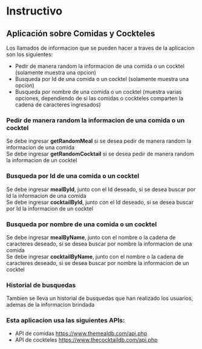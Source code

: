 # Instructivo
## Aplicación sobre Comidas y Cockteles

Los llamados de informacion que se pueden hacer a traves de la aplicacion son los siguientes:
* Pedir de manera random la informacion de una comida o un cocktel (solamente muestra una opcion)
* Busqueda por Id de una comida o un cocktel (solamente muestra una opcion)
* Busqueda por nombre de una comida o un cocktel (muestra varias opciones, dependiendo de si las comidas o cockteles comparten la cadena de caracteres ingresados)

### Pedir de manera random la informacion de una comida o un cocktel
Se debe ingresar **getRandomMeal** si se desea pedir de manera random la informacion de una comida  
Se debe ingresar **getRandomCocktail** si se desea pedir de manera random la informacion de un cocktel

### Busqueda por Id de una comida o un cocktel
Se debe ingresar **mealById**, junto con el Id deseado, si se desea buscar por Id la informacion de una comida  
Se debe ingresar **cocktailById**, junto con el Id deseado, si se desea buscar por Id la informacion de un cocktel

### Busqueda por nombre de una comida o un cocktel
Se debe ingresar **mealByName**, junto con el nombre o la cadena de caracteres deseado, si se desea buscar por nombre la informacion de una comida  
Se debe ingresar **cocktailByName**, junto con el nombre o la cadena de caracteres deseado, si se desea buscar por nombre la informacion de un cocktel

### Historial de busquedas
Tambien se lleva un historial de busquedas que han realizado los usuarios, ademas de la informacion brindada

### Esta aplicacion usa las siguientes APIs:
* API de comidas https://www.themealdb.com/api.php
* API de cockteles https://www.thecocktaildb.com/api.php